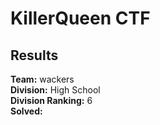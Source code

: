 # KillerQueen CTF
## Results
**Team:** wackers\
**Division:** High School\
**Division Ranking:** 6\
**Solved:**
